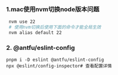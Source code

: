 ### 1.mac使用nvm切换node版本问题

```bash
 nvm use 22
 # 使用nvm切换后使用下面的命令才能全局生效
 nvm alias default 22
```

### 2. @antfu/eslint-config

```
pnpm i -D eslint @antfu/eslint-config
npx @eslint/config-inspector# 查看配置详情
```
